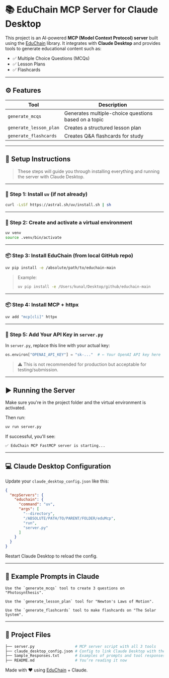 # 📚 EduChain MCP Server for Claude Desktop

This project is an AI-powered **MCP (Model Context Protocol) server** built using the [EduChain](https://github.com/satvik314/educhain) library. It integrates with **Claude Desktop** and provides tools to generate educational content such as:

- ✅ Multiple Choice Questions (MCQs)
- ✅ Lesson Plans
- ✅ Flashcards

---

## ⚙️ Features

| Tool | Description |
|------|-------------|
| `generate_mcqs` | Generates multiple-choice questions based on a topic |
| `generate_lesson_plan` | Creates a structured lesson plan |
| `generate_flashcards` | Creates Q&A flashcards for study |

---

## 🚀 Setup Instructions

> These steps will guide you through installing everything and running the server with Claude Desktop.

---

### 🧰 Step 1: Install `uv` (if not already)

```bash
curl -LsSf https://astral.sh/uv/install.sh | sh
````

---

### 🐍 Step 2: Create and activate a virtual environment

```bash
uv venv
source .venv/bin/activate
```

---

### 📦 Step 3: Install EduChain (from local GitHub repo)

```bash
uv pip install -e /absolute/path/to/educhain-main
```

> Example:
>
> ```bash
> uv pip install -e /Users/kunal/Desktop/github/educhain-main
> ```

---

### 📦 Step 4: Install MCP + httpx

```bash
uv add "mcp[cli]" httpx
```

---

### 🧠 Step 5: Add Your API Key in `server.py`

In `server.py`, replace this line with your actual key:

```python
os.environ["OPENAI_API_KEY"] = "sk-..."  # ← Your OpenAI API key here
```

> ⚠️ This is not recommended for production but acceptable for testing/submission.

---

## ▶️ Running the Server

Make sure you're in the project folder and the virtual environment is activated.

Then run:

```bash
uv run server.py
```

If successful, you'll see:

```
✅ EduChain MCP FastMCP server is starting...
```

---

## 💻 Claude Desktop Configuration

Update your `claude_desktop_config.json` like this:

```json
{
  "mcpServers": {
    "educhain": {
      "command": "uv",
      "args": [
        "--directory",
        "/ABSOLUTE/PATH/TO/PARENT/FOLDER/eduMcp",
        "run",
        "server.py"
      ]
    }
  }
}
```

Restart Claude Desktop to reload the config.

---

## 💬 Example Prompts in Claude

```text
Use the `generate_mcqs` tool to create 3 questions on "Photosynthesis".

Use the `generate_lesson_plan` tool for "Newton's Laws of Motion".

Use the `generate_flashcards` tool to make flashcards on "The Solar System".
```

---

## 📂 Project Files

```bash
├── server.py                  # MCP server script with all 3 tools
├── claude_desktop_config.json # Config to link Claude Desktop with the server
├── Sample_Responses.txt       # Examples of prompts and tool responses
├── README.md                  # You’re reading it now
```

Made with ❤️ using [EduChain](https://github.com/satvik314/educhain) + Claude.

